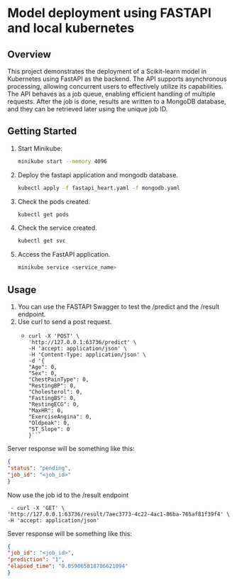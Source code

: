 # Model deployment using FASTAPI and local kubernetes

## Overview
This project demonstrates the deployment of a Scikit-learn model in Kubernetes using FastAPI as the backend. The API supports asynchronous processing, allowing concurrent users to effectively utilize its capabilities. The API behaves as a job queue, enabling efficient handling of multiple requests. After the job is done, results are written to a MongoDB database, and they can be retrieved later using the unique job ID.

## Getting Started

1. Start Minikube:

   ```bash
   minikube start --memory 4096
   ```
2. Deploy the fastapi application and mongodb database.

   ```bash
   kubectl apply -f fastapi_heart.yaml -f mongodb.yaml
   ```
4. Check the pods created.

   ```bash
   kubectl get pods
   ```
6. Check the service created.

   ```bash
   kubectl get svc
   ```
8. Access the FastAPI application.

   ```bash
   minikube service <service_name>
   ```

## Usage
1. You can use the FASTAPI Swagger to test the /predict and the /result endpoint.
2. Use curl to send a post request.
   - ```curl
     curl -X 'POST' \
     'http://127.0.0.1:63736/predict' \
     -H 'accept: application/json' \
     -H 'Content-Type: application/json' \
     -d '{
     "Age": 0,
     "Sex": 0,
     "ChestPainType": 0,
     "RestingBP": 0,
     "Cholesterol": 0,
     "FastingBS": 0,
     "RestingECG": 0,
     "MaxHR": 0,
     "ExerciseAngina": 0,
     "Oldpeak": 0,
     "ST_Slope": 0
     }```

  Server response will be something like this:
  ```json 
  {
  "status": "pending",
  "job_id": "<job_id>"
  }
  ```

  Now use the job id to the /result endpoint
  ```curl
   - curl -X 'GET' \
  'http://127.0.0.1:63736/result/7aec3773-4c22-4ac1-86ba-765af81f39f4' \
  -H 'accept: application/json'
  ```

  Sever response will be something like this:
  ```json
  {
  "job_id": "<job_id>",
  "prediction": "1",
  "elapsed_time": "0.059065818786621094"
 }
 ```
  
